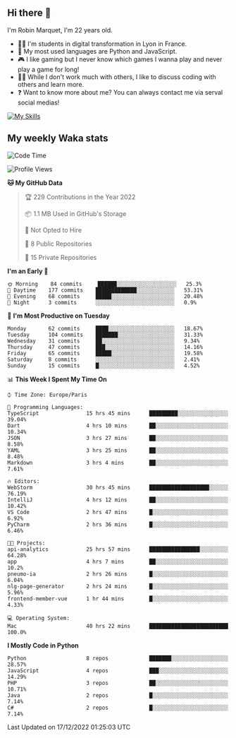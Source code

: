 ## Hi there 👋

I'm Robin Marquet, I'm 22 years old.

- 👨‍💻 I'm students in digital transformation in Lyon in France.
- 🌱 My most used languages are Python and JavaScript.
- 🎮 I like gaming but I never know which games I wanna play and never play a game for long!
- 👯‍♀️ While I don't work much with others, I like to discuss coding with others and learn more.
- ❓ Want to know more about me? You can always contact me via serval social medias!

[![My Skills](https://skillicons.dev/icons?i=js,html,css,docker,express,figma,firebase,graphql,mongodb,mysql,nodejs,py,react,ts,vue)](https://skillicons.dev)

## My weekly Waka stats

<!--START_SECTION:waka-->
![Code Time](http://img.shields.io/badge/Code%20Time-3%2C052%20hrs%2014%20mins-blue)

![Profile Views](http://img.shields.io/badge/Profile%20Views-0-blue)

**🐱 My GitHub Data** 

> 🏆 229 Contributions in the Year 2022
 > 
> 📦 1.1 MB Used in GitHub's Storage 
 > 
> 🚫 Not Opted to Hire
 > 
> 📜 8 Public Repositories 
 > 
> 🔑 15 Private Repositories  
 > 
**I'm an Early 🐤** 

```text
🌞 Morning    84 commits     ██████░░░░░░░░░░░░░░░░░░░   25.3% 
🌆 Daytime    177 commits    █████████████░░░░░░░░░░░░   53.31% 
🌃 Evening    68 commits     █████░░░░░░░░░░░░░░░░░░░░   20.48% 
🌙 Night      3 commits      ░░░░░░░░░░░░░░░░░░░░░░░░░   0.9%

```
📅 **I'm Most Productive on Tuesday** 

```text
Monday       62 commits     ████░░░░░░░░░░░░░░░░░░░░░   18.67% 
Tuesday      104 commits    ███████░░░░░░░░░░░░░░░░░░   31.33% 
Wednesday    31 commits     ██░░░░░░░░░░░░░░░░░░░░░░░   9.34% 
Thursday     47 commits     ███░░░░░░░░░░░░░░░░░░░░░░   14.16% 
Friday       65 commits     █████░░░░░░░░░░░░░░░░░░░░   19.58% 
Saturday     8 commits      ░░░░░░░░░░░░░░░░░░░░░░░░░   2.41% 
Sunday       15 commits     █░░░░░░░░░░░░░░░░░░░░░░░░   4.52%

```


📊 **This Week I Spent My Time On** 

```text
⌚︎ Time Zone: Europe/Paris

💬 Programming Languages: 
TypeScript               15 hrs 45 mins      █████████░░░░░░░░░░░░░░░░   39.04% 
Dart                     4 hrs 10 mins       ██░░░░░░░░░░░░░░░░░░░░░░░   10.34% 
JSON                     3 hrs 27 mins       ██░░░░░░░░░░░░░░░░░░░░░░░   8.58% 
YAML                     3 hrs 25 mins       ██░░░░░░░░░░░░░░░░░░░░░░░   8.48% 
Markdown                 3 hrs 4 mins        ██░░░░░░░░░░░░░░░░░░░░░░░   7.61%

🔥 Editors: 
WebStorm                 30 hrs 45 mins      ███████████████████░░░░░░   76.19% 
IntelliJ                 4 hrs 12 mins       ██░░░░░░░░░░░░░░░░░░░░░░░   10.42% 
VS Code                  2 hrs 47 mins       █░░░░░░░░░░░░░░░░░░░░░░░░   6.92% 
PyCharm                  2 hrs 36 mins       █░░░░░░░░░░░░░░░░░░░░░░░░   6.46%

🐱‍💻 Projects: 
api-analytics            25 hrs 57 mins      ████████████████░░░░░░░░░   64.28% 
app                      4 hrs 7 mins        ██░░░░░░░░░░░░░░░░░░░░░░░   10.2% 
pneumo-ia                2 hrs 26 mins       █░░░░░░░░░░░░░░░░░░░░░░░░   6.04% 
nlg-page-generator       2 hrs 24 mins       █░░░░░░░░░░░░░░░░░░░░░░░░   5.96% 
frontend-member-vue      1 hr 44 mins        █░░░░░░░░░░░░░░░░░░░░░░░░   4.33%

💻 Operating System: 
Mac                      40 hrs 22 mins      █████████████████████████   100.0%

```

**I Mostly Code in Python** 

```text
Python                   8 repos             ███████░░░░░░░░░░░░░░░░░░   28.57% 
JavaScript               4 repos             ███░░░░░░░░░░░░░░░░░░░░░░   14.29% 
PHP                      3 repos             ██░░░░░░░░░░░░░░░░░░░░░░░   10.71% 
Java                     2 repos             █░░░░░░░░░░░░░░░░░░░░░░░░   7.14% 
C#                       2 repos             █░░░░░░░░░░░░░░░░░░░░░░░░   7.14%

```



 Last Updated on 17/12/2022 01:25:03 UTC
<!--END_SECTION:waka-->
